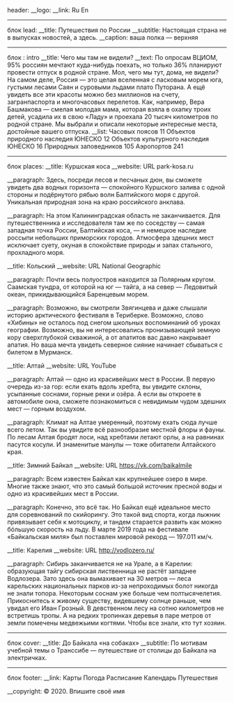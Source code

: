 header:
__logo:
__link: Ru 
        En
___________________________
блок lead:
__title: Путешествия по России
__subtitle: Настоящая страна не в выпусках новостей, а здесь.
__caption: ваша полка — верхняя

___________________________
блок : intro
__title: Чего мы там не видели?
__text: По опросам ВЦИОМ, 95% россиян мечтают куда-нибудь поехать, но только 36% планируют провести отпуск в родной стране. Мол, чего мы тут, дома, не видели? На самом деле, Россия — это целая вселенная с ласковым морем юга, густыми лесами Саян и суровыми льдами плато Путорана. А ещё увидеть все эти красоты можно без миллионов на счету, загранпаспорта и многочасовых перелетов. Как, например, Вера Башмакова — смелая молодая мама, которая взяла в охапку троих детей, усадила их в свою «Ладу» и проехала 20 тысяч километров по родной стране. Мы выбрали и описали некоторые интересные места, достойные вашего отпуска.
__list: 
Часовых поясов 11
Объектов природного наследия ЮНЕСКО 12
Объектов культурного наследия ЮНЕСКО 16
Природных заповедников 105
Аэропортов 241

___________________________
блок places:
__title: Куршская коса
__website: URL
          park-kosa.ru

__paragraph: Здесь, посреди лесов и песчаных дюн, вы сможете увидеть два водных горизонта — спокойного Куршского залива с одной стороны и подёрнутого рябью волн Балтийского моря с другой. Уникальная природная зона на краю российского анклава.

__paragraph: На этом Калининградская область не заканчивается. Для путешественника и исследователя там же по соседству — самая западная точка России, Балтийская коса, — и немецкое наследие россыпи небольших приморских городов. Атмосфера здешних мест исключает суету, окуная в спокойствие природы и запах стального, прохладного моря.


__title: Кольский
__website: URL
          National Geographic

__paragraph: Почти весь полуостров находится за Полярным кругом. Саамская тундра, от которой на юг — 
тайга, а на север — Ледовитый океан, прикидывающийся Баренцевым морем.

__paragraph: Возможно, вы смотрели Звягинцева и даже слышали историю арктического фестиваля в Териберке. Возможно, слово «Хибины» не осталось под снегом школьных воспоминаний об уроках географии. Возможно, вы не интересовались пронизывающей земную кору сверхглубокой скважиной, а от апатитов вас давно накрывает апатия. Но ваша мечта увидеть северное сияние начинает сбываться с билетом
в Мурманск.


__title: Алтай
__website: URL
          YouTube

__paragraph: Алтай — одно из красивейших мест в России. 
В первую очередь из-за гор: если ехать вдоль хребта, вы увидите склоны, усыпанные соснами, горные реки и озёра. А если вы откроете в автомобиле окна, сможете познакомиться с невидимым чудом здешних мест — горным воздухом.

__paragraph: Климат на Алтае умеренный, поэтому ехать сюда лучше всего летом. Так вы увидите всё разнообразие местной флоры и фауны. По лесам Алтая бродят лоси, над хребтами летают орлы, а на равнинах пасутся косули. И знаменитые манулы — тоже обитатели Алтайского края.


__title: Зимний Байкал
__website: URL
          https://vk.com/baikalmile

__paragraph: Всем известен Байкал как крупнейшее озеро 
в мире. Многие также знают, что это самый большой источник пресной воды и одно из красивейших мест в России.

__paragraph: Конечно, это всё так. Но Байкал ещё идеальное место для соревнований по скийорингу. Это такой вид спорта, когда лыжник привязывает себя 
к мотоциклу, и тандем старается развить как можно бóльшую скорость на льду. В марте 2019 года на фестивале «Байкальская миля» был поставлен мировой рекорд — 197.011 км/ч.


__title: Карелия
__website: URL
          http://vodlozero.ru/

__paragraph: Сибирь заканчивается не на Урале, а в Карелии: образующая тайгу сибирская лиственница не растёт западнее Водлозера. Зато здесь она вымахивает на 30 метров — леса карельских национальных парков из-за непроходимых болот никогда не знали топора. Некоторым соснам уже больше чем полтысячелетия. Прикоснитесь к живому существу, видевшему солнце раньше, чем увидал его Иван Грозный. 
В девственном лесу на сотню километров не встретишь тропы. А на редких тропинках деревья 
в паре метров от земли помечены медвежьими когтями. Чтобы все знали, кто тут хозяин.


___________________________
блок cover:
__title: До Байкала «на собаках»
__subtitle: По мотивам учебной темы о Транссибе — путешествие от столицы до Байкала на электричках.


___________________________
блок footer:
__link: Карты
        Погода
        Расписание
        Календарь
        Путешествия

__copyright: © 2020. Впишите своё имя
